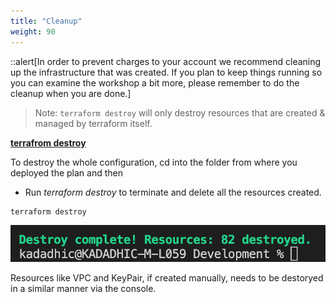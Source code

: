 ```yaml
---
title: "Cleanup"
weight: 90
---
```


::alert[In order to prevent charges to your account we recommend cleaning up the infrastructure that was created. If you plan to keep things running so you can examine the workshop a bit more, please remember to do the cleanup when you are done.]

>Note: ```terraform destroy``` will only destroy resources that are created & managed by terraform itself. 

**<ins>terrafrom destroy</ins>**
  
To destroy the whole configuration, cd into the folder from where you deployed the plan and then   
- Run *terraform destroy* to terminate and delete all the resources created.

```console
terraform destroy
```

![delete](/static/Images/clean_up/Destroy.png)

Resources like VPC and KeyPair, if created manually, needs to be destoryed in a similar manner via the console.


